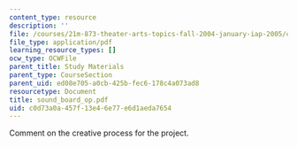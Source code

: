 ```yaml
---
content_type: resource
description: ''
file: /courses/21m-873-theater-arts-topics-fall-2004-january-iap-2005/c0d73a0a457f13e46e77e6d1aeda7654_sound_board_op.pdf
file_type: application/pdf
learning_resource_types: []
ocw_type: OCWFile
parent_title: Study Materials
parent_type: CourseSection
parent_uid: ed08e705-a0cb-425b-fec6-178c4a073ad8
resourcetype: Document
title: sound_board_op.pdf
uid: c0d73a0a-457f-13e4-6e77-e6d1aeda7654
---
```

Comment on the creative process for the project.